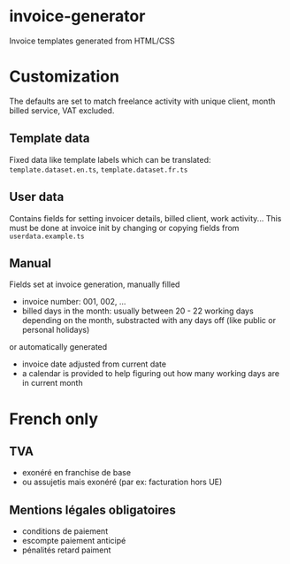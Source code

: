 # invoice-generator
Invoice templates generated from HTML/CSS 

# Customization

The defaults are set to match freelance activity with unique client, month billed service, VAT excluded. 

## Template data

Fixed data like template labels which can be translated:
`template.dataset.en.ts`, `template.dataset.fr.ts`

## User data

Contains fields for setting invoicer details, billed client, work activity...
This must be done at invoice init by changing or copying fields from `userdata.example.ts`

## Manual 
Fields set at invoice generation, manually filled

- invoice number: 001, 002, ...
- billed days in the month: usually between 20 - 22 working days depending on the month,
 substracted with any days off (like public or personal holidays)

or automatically generated
 - invoice date adjusted from current date
- a calendar is provided to help figuring out how many working days are in current month

# French only

## TVA
- exonéré en franchise de base
- ou assujetis mais exonéré (par ex: facturation hors UE)

## Mentions légales obligatoires
- conditions de paiement
- escompte paiement anticipé
- pénalités retard paiment